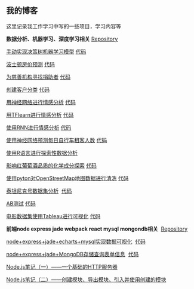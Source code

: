 ## 我的博客
  这里记录我工作学习中写的一些项目，学习内容等   
  
 **数据分析、机器学习、深度学习相关** [Repository](https://github.com/jiangwenjing/data-analysis)
  
[手动实现决策树机器学习模型](https://jiangwenjing.github.io/data-analysis/MLP0_titanic_survival_exploration-master/titanic_survival_exploration.html) [代码](https://github.com/jiangwenjing/data-analysis/tree/master/MLP0_titanic_survival_exploration-master)   

[波士顿房价预测](https://jiangwenjing.github.io/data-analysis/MLP1_boston_housing-master/boston_housing.html) [代码](https://jiangwenjing.github.io/data-analysis/MLP1_boston_housing-master)   

[为慈善机构寻找捐助者](https://jiangwenjing.github.io/data-analysis/MLP2_finding_donors-master/finding_donors.html) [代码](https://github.com/jiangwenjing/data-analysis/tree/master/MLP2_finding_donors-master)   

[创建客户分类](https://jiangwenjing.github.io/data-analysis/MLP3_creating_customer_segments-master/customer_segments.html) [代码](https://github.com/jiangwenjing/data-analysis/tree/master/MLP3_creating_customer_segments-master)   

[用神经网络进行情感分析](https://jiangwenjing.github.io/data-analysis/sentiment-network/Sentiment_Classification_Solutions.html) [代码](https://github.com/jiangwenjing/data-analysis/tree/master/sentiment-network)   

[用TFlearn进行情感分析](https://jiangwenjing.github.io/data-analysis/tflearn-sentiment-analysis-solution/TFLearn_Sentiment_Analysis_Solution.html) [代码](https://github.com/jiangwenjing/data-analysis/tree/master/tflearn-sentiment-analysis-solution)   

[使用RNN进行情感分析](https://github.com/jiangwenjing/data-analysis/blob/master/sentiment-rnn/Sentiment_RNN_Solution.html) [代码](https://github.com/jiangwenjing/data-analysis/tree/master/sentiment-rnn)

[使用神经网络预测每日自行车租客人数](https://jiangwenjing.github.io/data-analysis/DLP1_first-neural-network/Your_first_neural_network.html) [代码](https://github.com/jiangwenjing/data-analysis/tree/master/DLP1_first-neural-network)   

[使用R语言进行探索性数据分析](https://github.com/jiangwenjing/Blog/issues/5)    

[影响红葡萄酒品质的化学成分探索](https://jiangwenjing.github.io/data-analysis/DAAP2_EDA/projectTemplate.html) [代码](https://github.com/jiangwenjing/data-analysis/tree/master/DAAP2_EDA)  

[使用pyton对OpenStreetMap地图数据进行清洗](https://jiangwenjing.github.io/data-analysis/DAAP1_osm/osm.html) [代码](https://github.com/jiangwenjing/data-analysis/tree/master/DAAP1_osm)

[泰坦尼克号数据集分析](https://jiangwenjing.github.io/data-analysis/DAP2_titanic/titanic.html)  [代码](https://github.com/jiangwenjing/data-analysis/tree/master/DAP2_titanic)    

[AB测试](https://jiangwenjing.github.io/data-analysis/DAP4_ABtest/ABtest.html) [代码](https://github.com/jiangwenjing/data-analysis/tree/master/DAP4_ABtest)

[电影数据集使用Tableau进行可视化](https://public.tableau.com/profile/.65474781#!/vizhome/_14366/Q1) [代码](https://github.com/jiangwenjing/data-analysis/tree/master/DAP3_tableau)

**前端node express jade webpack react mysql mongondb相关**  [Repository](https://github.com/jiangwenjing/node)
  
  [node+express+jade+echarts+mysql实现数据可视化](https://github.com/jiangwenjing/Blog/issues/1)  [代码](https://github.com/jiangwenjing/node/tree/master/charts)
  
  [node+express+jade+MongoDB存储查询表单信息](https://github.com/jiangwenjing/Blog/issues/2)  [代码](https://github.com/jiangwenjing/node/tree/master/form)  
  
  [Node.js笔记（一）——一个基础的HTTP服务器](https://github.com/jiangwenjing/Blog/issues/3)  
  
  [Node.js笔记（二）——创建模块、导出模块、引入并使用创建的模块](https://github.com/jiangwenjing/Blog/issues/4)
  

